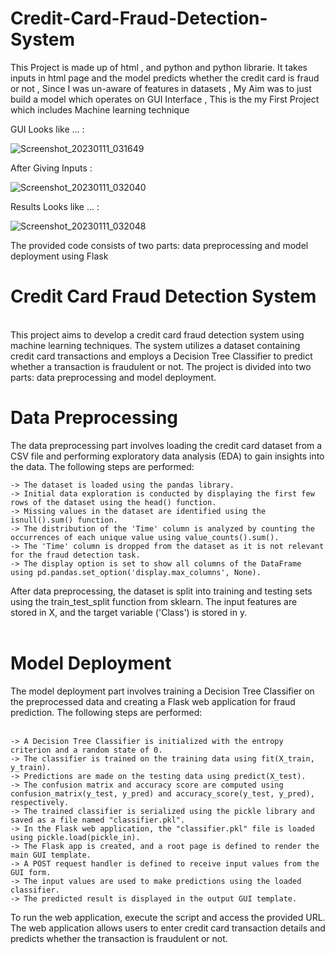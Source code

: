 # Credit-Card-Fraud-Detection-System
This Project is made up of html , and python and python librarie. It takes inputs in html page and the model predicts whether the credit card is fraud or not , Since I was un-aware of features in datasets , My Aim was to just build a model which operates on GUI Interface , This is the my First Project which includes Machine learning technique

GUI Looks like ... : 

![Screenshot_20230111_031649](https://user-images.githubusercontent.com/99462259/211774648-38580d0d-6ec7-4818-abc7-e033bfef0528.png)

After Giving Inputs : 

![Screenshot_20230111_032040](https://user-images.githubusercontent.com/99462259/211775026-69bd8bfd-c10a-4f86-a5e0-6f658bfe657d.png)
 
Results Looks like ... :  

![Screenshot_20230111_032048](https://user-images.githubusercontent.com/99462259/211775247-2806360e-d357-4d3f-bc77-8e876907195e.png)

The provided code consists of two parts: data preprocessing and model deployment using Flask
<br>
# Credit Card Fraud Detection System
<br>
This project aims to develop a credit card fraud detection system using machine learning techniques. The system utilizes a dataset containing credit card transactions and employs a Decision Tree Classifier to predict whether a transaction is fraudulent or not. The project is divided into two parts: data preprocessing and model deployment.
<br>

# Data Preprocessing <br>
The data preprocessing part involves loading the credit card dataset from a CSV file and performing exploratory data analysis (EDA) to gain insights into the data. The following steps are performed:<br>

    -> The dataset is loaded using the pandas library.
    -> Initial data exploration is conducted by displaying the first few rows of the dataset using the head() function.
    -> Missing values in the dataset are identified using the isnull().sum() function.
    -> The distribution of the 'Time' column is analyzed by counting the occurrences of each unique value using value_counts().sum().
    -> The 'Time' column is dropped from the dataset as it is not relevant for the fraud detection task.
    -> The display option is set to show all columns of the DataFrame using pd.pandas.set_option('display.max_columns', None).

After data preprocessing, the dataset is split into training and testing sets using the train_test_split function from sklearn. The input features are stored in X, and the target variable ('Class') is stored in y.<br><br>
# Model Deployment <br>

The model deployment part involves training a Decision Tree Classifier on the preprocessed data and creating a Flask web application for fraud prediction. The following steps are performed:<br><br>

    -> A Decision Tree Classifier is initialized with the entropy criterion and a random state of 0.
    -> The classifier is trained on the training data using fit(X_train, y_train).
    -> Predictions are made on the testing data using predict(X_test).
    -> The confusion matrix and accuracy score are computed using confusion_matrix(y_test, y_pred) and accuracy_score(y_test, y_pred), respectively.
    -> The trained classifier is serialized using the pickle library and saved as a file named "classifier.pkl".
    -> In the Flask web application, the "classifier.pkl" file is loaded using pickle.load(pickle_in).
    -> The Flask app is created, and a root page is defined to render the main GUI template.
    -> A POST request handler is defined to receive input values from the GUI form.
    -> The input values are used to make predictions using the loaded classifier.
    -> The predicted result is displayed in the output GUI template.

To run the web application, execute the script and access the provided URL. The web application allows users to enter credit card transaction details and predicts whether the transaction is fraudulent or not.<br>
